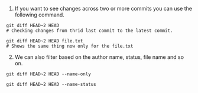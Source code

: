 1. If you want to see changes across two or more commits you can use the following command.
``` shell
git diff HEAD~2 HEAD
# Checking changes from thrid last commit to the latest commit.

git diff HEAD~2 HEAD file.txt
# Shows the same thing now only for the file.txt
```
2. We can also filter based on the author name, status, file name and so on.
``` shell
git diff HEAD~2 HEAD --name-only

git diff HEAD~2 HEAD --name-status
```